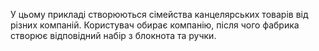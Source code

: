 У цьому прикладі створюються сімейства канцелярських товарів від
різних компаній. Користувач обирає компанію, після чого фабрика 
створює відповідний набір з блокнота та ручки.